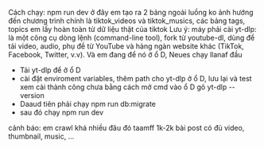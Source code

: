 Cách chạy: npm run dev
ở đây em tạo ra 2 bảng ngoài luồng ko ảnh hướng đến chương trình chính là tiktok_videos và tiktok_musics, các bảng tags, topics em lấy hoàn toàn từ dữ liệu thật của tiktok
Lưu ý: máy phải cài yt-dlp: là một công cụ dòng lệnh (command-line tool), fork từ youtube-dl, dùng để tải video, audio, phụ đề từ YouTube và hàng ngàn website khác (TikTok, Facebook, Twitter, v.v).
Và em đang để nó ở ổ D,
Neues chạy llanaf đầu
- Tải yt-dlp để ở ổ D
- cài đặt enviroment variables, thêm path cho yt-dlp ở ổ D, lưu lại và test xem cài thành công chưa bằng cách mở cmd vào ổ D gõ yt-dlp --version
- Daaud tiên phải chạy npm run db:migrate
- sau đó chạy npm run dev

cảnh báo: em crawl khá nhiều đâu đó taamff 1k-2k bài post có đủ video, thumbnail, music, ... 


